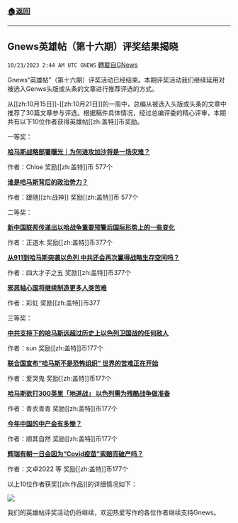 ###  [:house:返回](README.md)
---


## Gnews英雄帖（第十六期）评奖结果揭晓
`10/23/2023 2:44 AM UTC GNEWS` [轉載自GNews](https://gnews.org/articles/1867976)

Gnews“英雄帖”（第十六期）评奖活动已经结束。本期评奖活动我们继续延用对被选入Genws头版或头条的文章进行推荐评选的方式。

从[[zh:10月15日]]\-[[zh:10月21日]]的一周中，总编从被选入头版或头条的文章中推荐了30篇文章参与评选。根据稿件具体情况，经过总编评委的精心评审，本期共有以下10位作者获得英雄帖[[zh:盖特]]币奖励。

一等奖：

[**哈马斯战略部署曝光｜为何进攻加沙将是一场灾难？**](https://gnews.org/m/1836613)

作者：Chloe  奖励[[zh:盖特]]币 577个

[**谁是哈马斯背后的政治势力？**]( https://gnews.org/m/1840932)

作者：跟随[[zh:战神]]   奖励[[zh:盖特]]币 577个

二等奖：

[**新中国联邦传递出以哈战争重要预警后国际形势上的一些变化**]( https://gnews.org/m/1838591)

作者：正道木  奖励[[zh:盖特]]币377个

[**从911到哈马斯突袭以色列 中共还会再次赢得战略生存空间吗？**](https://gnews.org/m/1855306)

作者：四大才子之五  奖励[[zh:盖特]]币377个

[**邪恶轴心国将继续制造更多人类苦难**]( https://gnews.org/m/1835488)

作者：彩虹  奖励[[zh:盖特]]币377

三等奖：

[**中共支持下的哈马斯远超过历史上以色列卫国战的任何敌人**]( https://gnews.org/m/1845578)

作者：sun  奖励[[zh:盖特]]币177个

[**联合国宣布“哈马斯不是恐怖组织” 世界的苦难正在开始**]( https://gnews.org/m/1836009) 

作者：爱哭鬼   奖励[[zh:盖特]]币177个

[**哈马斯欲打300英里「地道战」 以色列需为残酷战争做准备**]( https://gnews.org/m/1840507)

作者：青衣青青  奖励[[zh:盖特]]币177个

[**今年中国的中产会有多惨？**]( https://gnews.org/m/1857863)

作者：顺其自然   奖励[[zh:盖特]]币177个

[**辉瑞有朝一日会因为“Covid疫苗”索赔而破产吗？**]( https://gnews.org/m/1844646)

作者：文卓2022 等    奖励[[zh:盖特]]币177个

以上10位作者获奖[[zh:作品]]的详细情况如下：


![](https://i.imgur.com/siTNLKX.png)

我们的英雄帖评奖活动仍将继续，欢迎热爱写作的各位作者继续支持Gnews。
